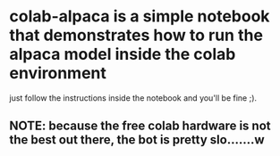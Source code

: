 
# colab-alpaca is a simple notebook that demonstrates how to run the alpaca model inside the colab environment

just follow the instructions inside the notebook and you'll be fine ;).

## NOTE: because the free colab hardware is not the best out there, the bot is pretty slo.......w
